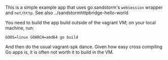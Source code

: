 This is a simple example app that uses go.sandstorm's `websession`
wrapper and `net/http`. See also ../sandstormhttpbridge-hello-world

You need to build the app build outside of the vagrant VM; on your local
machine, run:

    GOOS=linux GOARCH=amd64 go build

And then do the usual vagrant-spk dance. Given how easy cross compiling
Go apps is, it is often not worth it to build in the VM.
